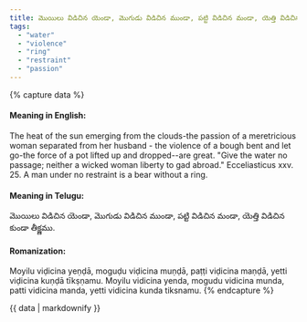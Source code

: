 ```yaml
---
title: మొయిలు విడిచిన యెండా, మొగుడు విడిచిన ముండా, పట్టి విడిచిన మండా, యెత్తి విడిచిన కుండా తీక్ష్ణము.
tags:
  - "water"
  - "violence"
  - "ring"
  - "restraint"
  - "passion"
---
```


{% capture data %}
#### Meaning in English:
The heat of the sun emerging from the clouds-the passion of a meretricious woman separated from her husband - the violence of a bough bent and let go-the force of a pot lifted up and dropped--are great.
"Give the water no passage; neither a wicked woman liberty to gad abroad." Ecceliasticus xxv. 25.
A man under no restraint is a bear without a ring.

#### Meaning in Telugu:
మొయిలు విడిచిన యెండా, మొగుడు విడిచిన ముండా, పట్టి విడిచిన మండా, యెత్తి విడిచిన కుండా తీక్ష్ణము.

#### Romanization:
Moyilu viḍicina yeṇḍā, moguḍu viḍicina muṇḍā, paṭṭi viḍicina maṇḍā, yetti viḍicina kuṇḍā tīkṣṇamu.
Moyilu vidicina yenda, mogudu vidicina munda, patti vidicina manda, yetti vidicina kunda tiksnamu.
{% endcapture %}

{{ data | markdownify }}

